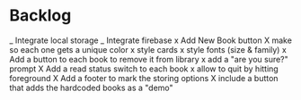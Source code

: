 # Backlog

_ Integrate local storage
_ Integrate firebase
x Add New Book button
X make so each one gets a unique color
x style cards
x style fonts (size & family)
x Add a button to each book to remove it from library
x add a "are you sure?" prompt
X Add a read status switch to each book
x allow to quit by hitting foreground
X Add a footer to mark the storing options
X include a button that adds the hardcoded books as a "demo"

